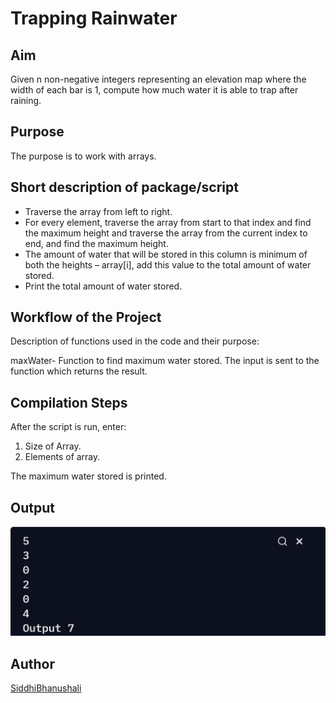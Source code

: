 # Trapping Rainwater

## Aim

Given n non-negative integers representing an elevation map where the width of each bar is 1, compute how much water it is able to trap after raining.

## Purpose

The purpose is to work with arrays.

## Short description of package/script

- Traverse the array from left to right.
- For every element, traverse the array from start to that index and find the maximum height and traverse the array from the current index to end, and find the maximum height.
- The amount of water that will be stored in this column is minimum of both the heights – array[i], add this value to the total amount of water stored.
- Print the total amount of water stored.

## Workflow of the Project

Description of functions used in the code and their purpose:

maxWater- Function to find maximum water stored. The input is sent to the function which returns the result.

## Compilation Steps

After the script is run, enter:

1. Size of Array.
2. Elements of array.

The maximum water stored is printed.

## Output

![](Images/outputimg5.jpg)

## Author

[SiddhiBhanushali](https://github.com/siddhi-244)
